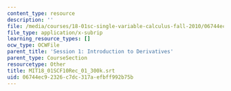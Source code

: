 ```yaml
---
content_type: resource
description: ''
file: /media/courses/18-01sc-single-variable-calculus-fall-2010/06744ec92326c7dc317aefbff992b75b_MIT18_01SCF10Rec_01_300k.srt
file_type: application/x-subrip
learning_resource_types: []
ocw_type: OCWFile
parent_title: 'Session 1: Introduction to Derivatives'
parent_type: CourseSection
resourcetype: Other
title: MIT18_01SCF10Rec_01_300k.srt
uid: 06744ec9-2326-c7dc-317a-efbff992b75b
---
```

